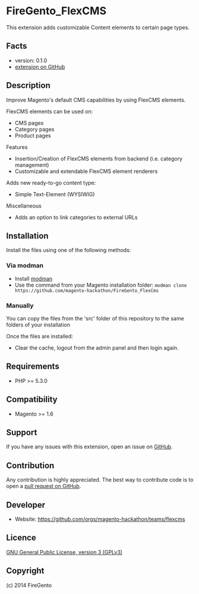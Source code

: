 FireGento_FlexCMS
=====================
This extension adds customizable Content elements to certain page types.

Facts
-----
- version: 0.1.0
- [extension on GitHub](https://github.com/magento-hackathon/FireGento_FlexCms)


Description
-----------
Improve Magento's default CMS capabilities by using FlexCMS elements.

FlexCMS elements can be used on:

- CMS pages
- Category pages
- Product pages

Features

- Insertion/Creation of FlexCMS elements from backend (i.e. category management)
- Customizable and extendable FlexCMS element renderers

Adds new ready-to-go content type:

- Simple Text-Element (WYSIWIG)

Miscellaneous

- Adds an option to link categories to external URLs

## Installation
Install the files using one of the following methods:

### Via modman
- Install [modman](https://github.com/colinmollenhour/modman)
- Use the command from your Magento installation folder: `modman clone https://github.com/magento-hackathon/FireGento_FlexCms`


### Manually
You can copy the files from the 'src' folder of this repository to the same folders of your installation

Once the files are installed:

- Clear the cache, logout from the admin panel and then login again.


Requirements
------------
- PHP >= 5.3.0

Compatibility
-------------
- Magento >= 1.6

Support
-------
If you have any issues with this extension, open an issue on [GitHub](https://github.com/magento-hackathon/FireGento_FlexCms/issues).

Contribution
------------
Any contribution is highly appreciated. The best way to contribute code is to open a [pull request on GitHub](https://help.github.com/articles/using-pull-requests).

Developer
---------
- Website: https://github.com/orgs/magento-hackathon/teams/flexcms

Licence
-------
[GNU General Public License, version 3 (GPLv3)](http://opensource.org/licenses/gpl-3.0)

Copyright
---------
(c) 2014 FireGento
